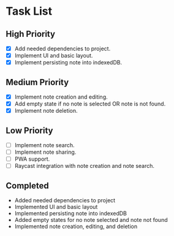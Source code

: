 # Task List

## High Priority

- [x] Add needed dependencies to project.
- [x] Implement UI and basic layout.
- [x] Implement persisting note into indexedDB.

## Medium Priority

- [x] Implement note creation and editing.
- [x] Add empty state if no note is selected OR note is not found.
- [x] Implement note deletion.

## Low Priority

- [ ] Implement note search.
- [ ] Implement note sharing.
- [ ] PWA support.
- [ ] Raycast integration with note creation and note search.

## Completed

- Added needed dependencies to project
- Implemented UI and basic layout
- Implemented persisting note into indexedDB
- Added empty states for no note selected and note not found
- Implemented note creation, editing, and deletion
